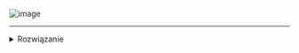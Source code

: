 ![image](https://user-images.githubusercontent.com/11476062/62821410-aa57ec00-bb74-11e9-822c-7bd152255001.png)

------
<details><summary>Rozwiązanie</summary>
<p>
    
W trakcie czytania tekstu pamiętamy informację o wszystkich prefiksach wzorca, które są sufiksami przeczytanego fragmentu tekstu.

Korzystamy z mapy bitowej `b`, przechowującej bitowe przedstawienie pozycji wystąpień każdego znaku znajdującego się we wzorcu.

Przykład.
Dla wzorca 'dropped', dostaniemy następującą tablicę

```javascript
b = {
  'd': 0000001,
  'r': 0000010,
  'o': 0000100,
  'p': 0011000,
  'e': 0100000,
  'd': 1000000,
}
```

Niech `d` będzie aktualnym bitem, mówiącym jaki element oczekujemy w tym momencie w naszym prefiksie wzorca.

Następnie przechodzimy po tekście i robimy przesunięcie binarne `d`, jeśli aktualny element tekstu pokrywa się z `d`.

Powtarzamy algorytm aż przejdziemy cały tekst.

Jeśli `d` == 1 << l-1, gdzie l to długość patternu, to oznacza że znaleźliśmy pattern w tekście i zwracamy pozycję startu patternu w tekście.


